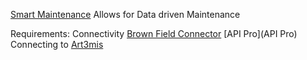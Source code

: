 [Smart Maintenance](Connectivity) Allows for Data driven Maintenance


Requirements: 
	Connectivity 
		[Brown Field Connector](BFC)
		[API Pro](API Pro)
		Connecting to [Art3mis](Art3mis)
		